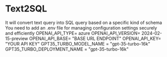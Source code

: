 # Text2SQL
It will convert text query into SQL query based on a specific kind of schema
You need to add an .env file for managing configuration settings securely and efficiently
OPENAI_API_TYPE= azure
OPENAI_API_VERSION= 2024-02-15-preview
OPENAI_API_BASE= "BASE URL ENDPOINT"
OPENAI_API_KEY= "YOUR API KEY"
GPT35_TURBO_MODEL_NAME = "gpt-35-turbo-16k"
GPT35_TURBO_DEPLOYMENT_NAME = "gpt-35-turbo-16k"
